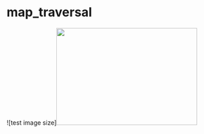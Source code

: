# map_traversal
![test image size]<img src="[https://fullpath/assets/yourgif.gif](https://i.ibb.co/QXWGg0R/2022-07-01-19-39-30-1.gif)" width="320" height="220">



